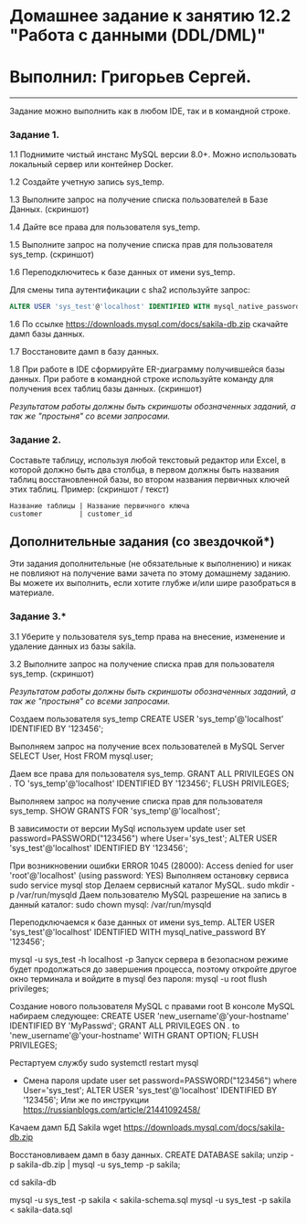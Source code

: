 # Домашнее задание к занятию 12.2 "Работа с данными (DDL/DML)"
# Выполнил: Григорьев Сергей.

---

Задание можно выполнить как в любом IDE, так и в командной строке.

### Задание 1.
1.1 Поднимите чистый инстанс MySQL версии 8.0+. Можно использовать локальный сервер или контейнер Docker.

1.2 Создайте учетную запись sys_temp. 

1.3 Выполните запрос на получение списка пользователей в Базе Данных. (скриншот)

1.4 Дайте все права для пользователя sys_temp. 

1.5 Выполните запрос на получение списка прав для пользователя sys_temp. (скриншот)

1.6 Переподключитесь к базе данных от имени sys_temp.

Для смены типа аутентификации с sha2 используйте запрос: 
```sql
ALTER USER 'sys_test'@'localhost' IDENTIFIED WITH mysql_native_password BY 'password';
```
1.6 По ссылке https://downloads.mysql.com/docs/sakila-db.zip скачайте дамп базы данных.

1.7 Восстановите дамп в базу данных.

1.8 При работе в IDE сформируйте ER-диаграмму получившейся базы данных. При работе в командной строке используйте команду для получения всех таблиц базы данных. (скриншот)

*Результатом работы должны быть скриншоты обозначенных заданий, а так же "простыня" со всеми запросами.*


### Задание 2.
Составьте таблицу, используя любой текстовый редактор или Excel, в которой должно быть два столбца, в первом должны быть названия таблиц восстановленной базы, 
во втором названия первичных ключей этих таблиц. Пример: (скриншот / текст)
```
Название таблицы | Название первичного ключа
customer         | customer_id
```


## Дополнительные задания (со звездочкой*)
Эти задания дополнительные (не обязательные к выполнению) и никак не повлияют на получение вами зачета по этому домашнему заданию. Вы можете их выполнить, если хотите глубже и/или шире разобраться в материале.

### Задание 3.*
3.1 Уберите у пользователя sys_temp права на внесение, изменение и удаление данных из базы sakila.

3.2 Выполните запрос на получение списка прав для пользователя sys_temp. (скриншот)

*Результатом работы должны быть скриншоты обозначенных заданий, а так же "простыня" со всеми запросами.*





Создаем пользователя sys_temp
CREATE USER 'sys_temp'@'localhost' IDENTIFIED BY '123456';

Выполняем запрос на получение всех пользователей в MySQL Server
SELECT User, Host FROM mysql.user;

Даем все права для пользователя sys_temp.
GRANT ALL PRIVILEGES ON *.* TO 'sys_temp'@'localhost' IDENTIFIED BY '123456';
FLUSH PRIVILEGES;

Выполняем запрос на получение списка прав для пользователя sys_temp.
SHOW GRANTS FOR 'sys_temp'@'localhost';

В зависимости от версии MySql используем
update user set password=PASSWORD("123456") where User='sys_test'; 
ALTER USER 'sys_test'@'localhost' IDENTIFIED BY '123456';

При возникновении ошибки
ERROR 1045 (28000): Access denied for user 'root'@'localhost' (using password: YES)
Выполняем остановку сервиса
sudo service mysql stop
Делаем сервисный каталог MySQL.
sudo mkdir -p /var/run/mysqld
Даем пользователю MySQL разрешение на запись в данный каталог:
sudo chown mysql: /var/run/mysqld

Переподключаемся к базе данных от имени sys_temp.
ALTER USER 'sys_test'@'localhost' IDENTIFIED WITH mysql_native_password BY '123456';

mysql -u sys_test -h localhost -p
Запуск сервера в безопасном режиме будет продолжаться до завершения процесса, поэтому откройте другое окно терминала и войдите в mysql без пароля:
mysql -u root
flush privileges;

Создание нового пользователя MySQL с правами root
В консоле MySQL набираем следующее:
CREATE USER 'new_username'@'your-hostname' IDENTIFIED BY 'MyPasswd';
GRANT ALL PRIVILEGES ON *.* to 'new_username'@'your-hostname' WITH GRANT OPTION;
FLUSH PRIVILEGES;

Рестартуем службу
sudo systemctl restart mysql

* Смена пароля
update user set password=PASSWORD("123456") where User='sys_test'; 
ALTER USER 'sys_test'@'localhost' IDENTIFIED BY '123456';
Или же по инструкции https://russianblogs.com/article/21441092458/

Качаем дамп БД Sakila
wget https://downloads.mysql.com/docs/sakila-db.zip



Восстановливаем дамп в базу данных.
CREATE DATABASE sakila;
unzip -p sakila-db.zip | mysql -u sys_temp -p sakila;

cd sakila-db
 
mysql -u sys_test -p sakila < sakila-schema.sql
mysql -u sys_test -p sakila < sakila-data.sql


